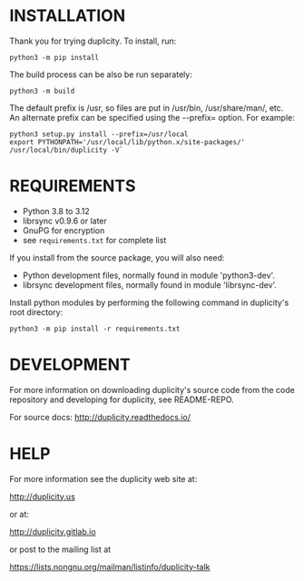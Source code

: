 # INSTALLATION

Thank you for trying duplicity.  To install, run:
```
python3 -m pip install
```

The build process can be also be run separately:
```
python3 -m build
```

The default prefix is /usr, so files are put in /usr/bin,
/usr/share/man/, etc.  An alternate prefix can be specified
using the --prefix=<prefix> option.  For example:
```
python3 setup.py install --prefix=/usr/local
export PYTHONPATH='/usr/local/lib/python.x/site-packages/'
/usr/local/bin/duplicity -V`
```

# REQUIREMENTS

 * Python 3.8 to 3.12
 * librsync v0.9.6 or later
 * GnuPG for encryption
 * see `requirements.txt` for complete list

If you install from the source package, you will also need:

 * Python development files, normally found in module 'python3-dev'.
 * librsync development files, normally found in module 'librsync-dev'.
 
Install python modules by performing the following command in duplicity's root directory:
```
python3 -m pip install -r requirements.txt
```

# DEVELOPMENT

For more information on downloading duplicity's source code from the
code repository and developing for duplicity, see README-REPO.

For source docs: http://duplicity.readthedocs.io/

# HELP

For more information see the duplicity web site at:

  http://duplicity.us

  or at:

  http://duplicity.gitlab.io

or post to the mailing list at

  https://lists.nongnu.org/mailman/listinfo/duplicity-talk
